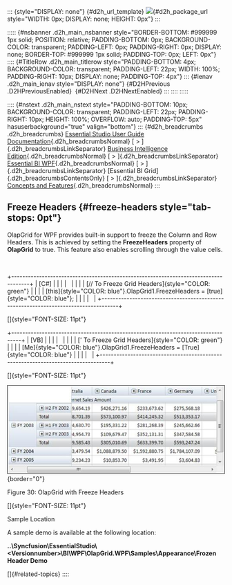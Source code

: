 ::: {style="DISPLAY: none"}
[](ms-xhelp:///?Id=d2h_url_template){#d2h_url_template} ![](!package_url!){#d2h_package_url style="WIDTH: 0px; DISPLAY: none; HEIGHT: 0px"}
:::

::::: {#nsbanner .d2h_main_nsbanner style="BORDER-BOTTOM: #999999 1px solid; POSITION: relative; PADDING-BOTTOM: 0px; BACKGROUND-COLOR: transparent; PADDING-LEFT: 0px; PADDING-RIGHT: 0px; DISPLAY: none; BORDER-TOP: #999999 1px solid; PADDING-TOP: 0px; LEFT: 0px"}
:::: {#TitleRow .d2h_main_titlerow style="PADDING-BOTTOM: 4px; BACKGROUND-COLOR: transparent; PADDING-LEFT: 22px; WIDTH: 100%; PADDING-RIGHT: 10px; DISPLAY: none; PADDING-TOP: 4px"}
::: {#ienav .d2h_main_ienav style="DISPLAY: none"}
[](ms-xhelp:///?Id=0c8d44e0-b37f-40bf-975d-60a57fb9d396){#D2HPrevious .D2HPreviousEnabled}  [](ms-xhelp:///?Id=4cb90960-3adc-4360-a1e2-18358c1738f2){#D2HNext .D2HNextEnabled}
:::
::::
:::::

:::: {#nstext .d2h_main_nstext style="PADDING-BOTTOM: 10px; BACKGROUND-COLOR: transparent; PADDING-LEFT: 22px; PADDING-RIGHT: 10px; HEIGHT: 100%; OVERFLOW: auto; PADDING-TOP: 5px" hasuserbackground="true" valign="bottom"}
::: {#d2h_breadcrumbs .d2h_breadcrumbs}
[Essential Studio User Guide Documentation](ms-xhelp:///?Id=12457748-09e3-4d74-a240-8e049cedf030){.d2h_breadcrumbsNormal} [ \> ]{.d2h_breadcrumbsLinkSeparator} [Business Intelligence Edition](ms-xhelp:///?Id=fdf33dd8-62b2-47b9-ad7b-fc50e590bca5){.d2h_breadcrumbsNormal} [ \> ]{.d2h_breadcrumbsLinkSeparator} [Essential BI WPF](ms-xhelp:///?Id=41e3d586-d922-4a01-8272-679fe4ae7343){.d2h_breadcrumbsNormal} [ \> ]{.d2h_breadcrumbsLinkSeparator} [Essential BI Grid]{.d2h_breadcrumbsContentsOnly} [ \> ]{.d2h_breadcrumbsLinkSeparator} [Concepts and Features](ms-xhelp:///?Id=ea758680-939d-4d65-8abe-8c3be198af29){.d2h_breadcrumbsNormal}
:::

## Freeze Headers {#freeze-headers style="tab-stops: 0pt"}

OlapGrid for WPF provides built-in support to freeze the Column and Row Headers. This is achieved by setting the **FreezeHeaders** property of **OlapGrid** to true. This feature also enables scrolling through the value cells.

 

+------------------------------------------------------------------------------------+
| \[C#\]                                                                             |
|                                                                                    |
|                                                                                    |
|                                                                                    |
| [// To Freeze Grid Headers]{style="COLOR: green"}                                  |
|                                                                                    |
| [this]{style="COLOR: blue"}.OlapGrid1.FreezeHeaders = [true]{style="COLOR: blue"}; |
|                                                                                    |
|                                                                                    |
+------------------------------------------------------------------------------------+

[]{style="FONT-SIZE: 11pt"} 

+---------------------------------------------------------------------------------+
| \[VB\]                                                                          |
|                                                                                 |
|                                                                                 |
|                                                                                 |
| [\' To Freeze Grid Headers]{style="COLOR: green"}                               |
|                                                                                 |
| [Me]{style="COLOR: blue"}.OlapGrid1.FreezeHeaders = [True]{style="COLOR: blue"} |
|                                                                                 |
|                                                                                 |
+---------------------------------------------------------------------------------+

[]{style="FONT-SIZE: 11pt"} 

![](ImagesExt/image44_33.jpg){border="0"}

Figure 30: OlapGrid with Freeze Headers

[]{style="FONT-SIZE: 11pt"} 

Sample Location

A sample demo is available at the following location:

**..\\Syncfusion\\EssentialStudio\\\<Versionnumber\>\\BI\\WPF\\OlapGrid.WPF\\Samples\\Appearance\\Frozen Header Demo**

[]{#related-topics}
::::
